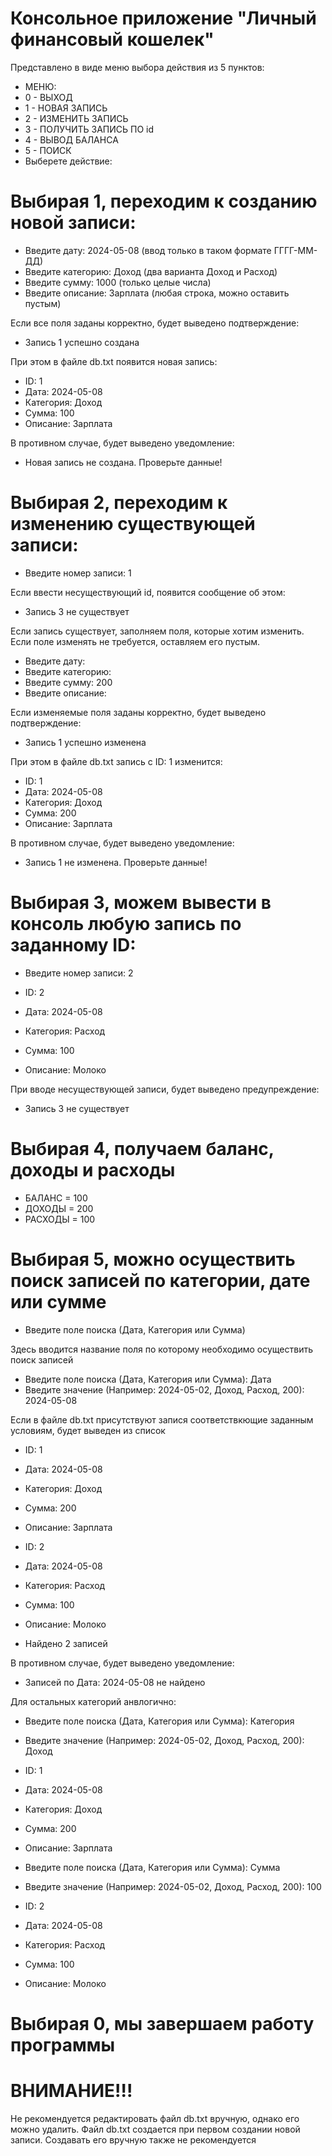 # Консольное приложение "Личный финансовый кошелек"

Представлено в виде меню выбора действия из 5 пунктов:

- МЕНЮ:
- 0 - ВЫХОД
- 1 - НОВАЯ ЗАПИСЬ
- 2 - ИЗМЕНИТЬ ЗАПИСЬ
- 3 - ПОЛУЧИТЬ ЗАПИСЬ ПО id
- 4 - ВЫВОД БАЛАНСА
- 5 - ПОИСК
- Выберете действие:

# Выбирая 1, переходим к созданию новой записи:

- Введите дату: 2024-05-08    (ввод только в таком формате ГГГГ-ММ-ДД)
- Введите категорию: Доход    (два варианта Доход и Расход)
- Введите сумму: 1000         (только целые числа)
- Введите описание: Зарплата  (любая строка, можно оставить пустым)

Если все поля заданы корректно, будет выведено подтверждение:

- Запись 1 успешно создана

При этом в файле db.txt появится новая запись:

- ID: 1
- Дата: 2024-05-08
- Категория: Доход
- Сумма: 100
- Описание: Зарплата

В противном случае, будет выведено уведомление:

- Новая запись не создана. Проверьте данные!

# Выбирая 2, переходим к изменению существующей записи:

- Введите номер записи: 1

Если ввести несуществующий id, появится сообщение об этом:

- Запись 3 не существует

Если запись существует, заполняем поля, которые хотим изменить.
Если поле изменять не требуется, оставляем его пустым.

- Введите дату:
- Введите категорию:
- Введите сумму: 200
- Введите описание:

Если изменяемые поля заданы корректно, будет выведено подтверждение:

- Запись 1 успешно изменена

При этом в файле db.txt запись с ID: 1 изменится:

- ID: 1
- Дата: 2024-05-08
- Категория: Доход
- Сумма: 200
- Описание: Зарплата

В противном случае, будет выведено уведомление:

- Запись 1 не изменена. Проверьте данные!

# Выбирая 3, можем вывести в консоль любую запись по заданному ID:

- Введите номер записи: 2

- ID: 2
- Дата: 2024-05-08
- Категория: Расход
- Сумма: 100
- Описание: Молоко

При вводе несуществующей записи, будет выведено предупреждение:

- Запись 3 не существует

# Выбирая 4, получаем баланс, доходы и расходы

- БАЛАНС = 100
- ДОХОДЫ = 200
- РАСХОДЫ = 100

# Выбирая 5, можно осуществить поиск записей по категории, дате или сумме

- Введите поле поиска (Дата, Категория или Сумма)

Здесь вводится название поля по которому необходимо осуществить поиск записей

- Введите поле поиска (Дата, Категория или Сумма): Дата
- Введите значение (Например: 2024-05-02, Доход, Расход, 200): 2024-05-08

Если в файле db.txt присутствуют запися соответствкющие заданным условиям, будет выведен из список

- ID: 1
- Дата: 2024-05-08
- Категория: Доход
- Сумма: 200
- Описание: Зарплата

- ID: 2
- Дата: 2024-05-08
- Категория: Расход
- Сумма: 100
- Описание: Молоко

- Найдено 2 записей

В противном случае, будет выведено уведомление:

- Записей по Дата: 2024-05-08 не найдено

Для остальных категорий анвлогично:

- Введите поле поиска (Дата, Категория или Сумма): Категория
- Введите значение (Например: 2024-05-02, Доход, Расход, 200): Доход

- ID: 1
- Дата: 2024-05-08
- Категория: Доход
- Сумма: 200
- Описание: Зарплата

- Введите поле поиска (Дата, Категория или Сумма): Сумма
- Введите значение (Например: 2024-05-02, Доход, Расход, 200): 100

- ID: 2
- Дата: 2024-05-08
- Категория: Расход
- Сумма: 100
- Описание: Молоко

# Выбирая 0, мы завершаем работу программы

# ВНИМАНИЕ!!!
Не рекомендуется редактировать файл db.txt вручную, однако его можно удалить.
Файл db.txt создается при первом создании новой записи.
Создавать его вручную также не рекомендуется
